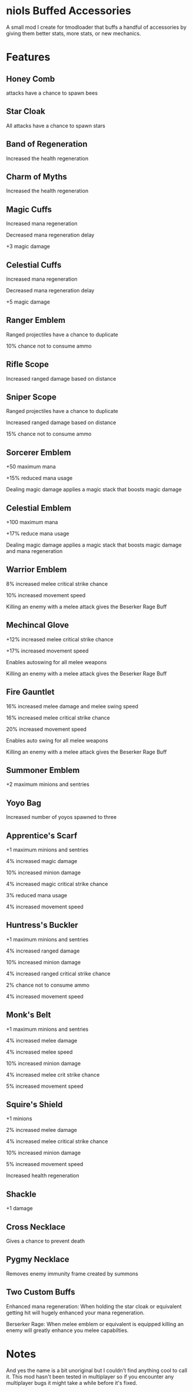 # niols Buffed Accessories

A small mod I create for tmodloader that buffs a handful of accessories by giving them better stats, more stats, or new mechanics.

# Features

## Honey Comb

attacks have a chance to spawn bees

## Star Cloak

All attacks have a chance to spawn stars

## Band of Regeneration

Increased the health regeneration

## Charm of Myths

Increased the health regeneration

## Magic Cuffs

Increased mana regeneration

Decreased mana regeneration delay

+3 magic damage

## Celestial Cuffs

Increased mana regeneration

Decreased mana regeneration delay

+5 magic damage

## Ranger Emblem

Ranged projectiles have a chance to duplicate

10% chance not to consume ammo

## Rifle Scope

Increased ranged damage based on distance

## Sniper Scope

Ranged projectiles have a chance to duplicate

Increased ranged damage based on distance

15% chance not to consume ammo

## Sorcerer Emblem 

+50 maximum mana

+15% reduced mana usage

Dealing magic damage applies a magic stack that boosts magic damage

## Celestial Emblem

+100 maximum mana

+17% reduce mana usage

Dealing magic damage applies a magic stack that boosts magic damage and mana regeneration

## Warrior Emblem

8% increased melee critical strike chance

10% increased movement speed

Killing an enemy with a melee attack gives the Beserker Rage Buff

## Mechincal Glove

+12% increased melee critical strike chance

+17% increased movement speed

Enables autoswing for all melee weapons

Killing an enemy with a melee attack gives the Beserker Rage Buff

## Fire Gauntlet

16% increased melee damage and melee swing speed

16% increased melee critical strike chance

20% increased movement speed

Enables auto swing for all melee weapons

Killing an enemy with a melee attack gives the Beserker Rage Buff

## Summoner Emblem

+2 maximum minions and sentries

## Yoyo Bag

Increased number of yoyos spawned to three

## Apprentice's Scarf

+1 maximum minions and sentries

4% increased magic damage

10% increased minion damage

4% increased magic critical strike chance

3% reduced mana usage

4% increased movement speed

## Huntress's Buckler

+1 maximum minions and sentries

4% increased ranged damage

10% increased minion damage

4% increased ranged critical strike chance

2% chance not to consume ammo

4% increased movement speed


## Monk's Belt

+1 maximum minions and sentries

4% increased melee damage

4% increased melee speed

10% increased minion damage

4% increased melee crit strike chance

5% increased movement speed

## Squire's Shield

+1 minions

2% increased melee damage

4% increased melee critical strike chance

10% increased minion damage

5% increased movement speed

Increased health regeneration

## Shackle

+1 damage

## Cross Necklace

Gives a chance to prevent death

## Pygmy Necklace 

Removes enemy immunity frame created by summons

## Two Custom Buffs

Enhanced mana regeneration: When holding the star cloak or equivalent getting hit will hugely enhanced your mana regeneration.

Berserker Rage: When melee emblem or equivalent is equipped killing an enemy will greatly enhance you melee capabilties.

# Notes

And yes the name is a bit unoriginal but I couldn't find anything cool to call it.
This mod hasn't been tested in multiplayer so if you encounter any multiplayer bugs it might take a while before it's fixed.

